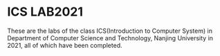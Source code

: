 # ICS LAB2021

These are the labs of the class ICS(Introduction to Computer System) in Department of Computer Science and Technology, Nanjing University in 2021, all of which have been completed.